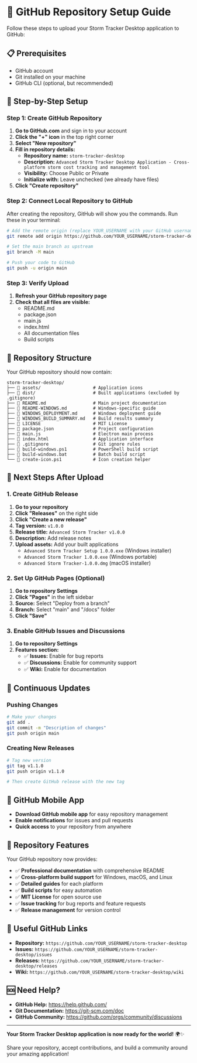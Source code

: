 # 🚀 GitHub Repository Setup Guide

Follow these steps to upload your Storm Tracker Desktop application to GitHub:

## 📋 Prerequisites

- GitHub account
- Git installed on your machine
- GitHub CLI (optional, but recommended)

## 🔧 Step-by-Step Setup

### Step 1: Create GitHub Repository

1. **Go to GitHub.com** and sign in to your account
2. **Click the "+" icon** in the top right corner
3. **Select "New repository"**
4. **Fill in repository details:**
   - **Repository name:** `storm-tracker-desktop`
   - **Description:** `Advanced Storm Tracker Desktop Application - Cross-platform storm cost tracking and management tool`
   - **Visibility:** Choose Public or Private
   - **Initialize with:** Leave unchecked (we already have files)
5. **Click "Create repository"**

### Step 2: Connect Local Repository to GitHub

After creating the repository, GitHub will show you the commands. Run these in your terminal:

```bash
# Add the remote origin (replace YOUR_USERNAME with your GitHub username)
git remote add origin https://github.com/YOUR_USERNAME/storm-tracker-desktop.git

# Set the main branch as upstream
git branch -M main

# Push your code to GitHub
git push -u origin main
```

### Step 3: Verify Upload

1. **Refresh your GitHub repository page**
2. **Check that all files are visible:**
   - README.md
   - package.json
   - main.js
   - index.html
   - All documentation files
   - Build scripts

## 🎯 Repository Structure

Your GitHub repository should now contain:

```
storm-tracker-desktop/
├── 📁 assets/                    # Application icons
├── 📁 dist/                      # Built applications (excluded by .gitignore)
├── 📄 README.md                  # Main project documentation
├── 📄 README-WINDOWS.md          # Windows-specific guide
├── 📄 WINDOWS_DEPLOYMENT.md      # Windows deployment guide
├── 📄 WINDOWS_BUILD_SUMMARY.md   # Build results summary
├── 📄 LICENSE                    # MIT License
├── 📄 package.json               # Project configuration
├── 📄 main.js                    # Electron main process
├── 📄 index.html                 # Application interface
├── 📄 .gitignore                 # Git ignore rules
├── 📄 build-windows.ps1          # PowerShell build script
├── 📄 build-windows.bat          # Batch build script
└── 📄 create-icon.ps1            # Icon creation helper
```

## 🚀 Next Steps After Upload

### 1. Create GitHub Release

1. **Go to your repository**
2. **Click "Releases"** on the right side
3. **Click "Create a new release"**
4. **Tag version:** `v1.0.0`
5. **Release title:** `Advanced Storm Tracker v1.0.0`
6. **Description:** Add release notes
7. **Upload assets:** Add your built applications
   - `Advanced Storm Tracker Setup 1.0.0.exe` (Windows installer)
   - `Advanced Storm Tracker 1.0.0.exe` (Windows portable)
   - `Advanced Storm Tracker-1.0.0.dmg` (macOS installer)

### 2. Set Up GitHub Pages (Optional)

1. **Go to repository Settings**
2. **Click "Pages"** in the left sidebar
3. **Source:** Select "Deploy from a branch"
4. **Branch:** Select "main" and "/docs" folder
5. **Click "Save"**

### 3. Enable GitHub Issues and Discussions

1. **Go to repository Settings**
2. **Features section:**
   - ✅ **Issues:** Enable for bug reports
   - ✅ **Discussions:** Enable for community support
   - ✅ **Wiki:** Enable for documentation

## 🔄 Continuous Updates

### Pushing Changes

```bash
# Make your changes
git add .
git commit -m "Description of changes"
git push origin main
```

### Creating New Releases

```bash
# Tag new version
git tag v1.1.0
git push origin v1.1.0

# Then create GitHub release with the new tag
```

## 📱 GitHub Mobile App

- **Download GitHub mobile app** for easy repository management
- **Enable notifications** for issues and pull requests
- **Quick access** to your repository from anywhere

## 🎉 Repository Features

Your GitHub repository now provides:

- ✅ **Professional documentation** with comprehensive README
- ✅ **Cross-platform build support** for Windows, macOS, and Linux
- ✅ **Detailed guides** for each platform
- ✅ **Build scripts** for easy automation
- ✅ **MIT License** for open source use
- ✅ **Issue tracking** for bug reports and feature requests
- ✅ **Release management** for version control

## 🔗 Useful GitHub Links

- **Repository:** `https://github.com/YOUR_USERNAME/storm-tracker-desktop`
- **Issues:** `https://github.com/YOUR_USERNAME/storm-tracker-desktop/issues`
- **Releases:** `https://github.com/YOUR_USERNAME/storm-tracker-desktop/releases`
- **Wiki:** `https://github.com/YOUR_USERNAME/storm-tracker-desktop/wiki`

## 🆘 Need Help?

- **GitHub Help:** https://help.github.com/
- **Git Documentation:** https://git-scm.com/doc
- **GitHub Community:** https://github.com/orgs/community/discussions

---

**Your Storm Tracker Desktop application is now ready for the world!** 🌍✨

Share your repository, accept contributions, and build a community around your amazing application! 